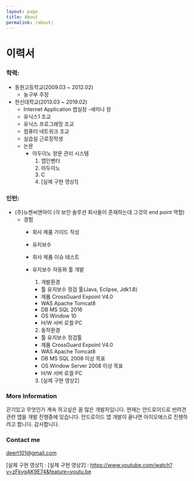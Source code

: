 ```yaml
---
layout: page
title: About
permalink: /about/
---
```


이력서
=====

 ### 학력:
  - 동원고등학교(2009.03 ~ 2012.02)
    - 농구부 주장
  - 한신대학교(2013.03 ~ 2019.02)
    - Internet Application 랩실장
      -세미나 장
    - 유닉스1 조교
    - 유닉스 프로그래밍 조교
    - 컴퓨터 네트워크 조교
    - 실습실 근로장학생
    - 논문
      - 아두이노 창문 관리 시스템
        1. 앱인벤터
        2. 아두이노
        3. C
        4. [실제 구현 영상1]
### 인턴:
  - (주)뉴젠씨앤아이 
    (각 보안 솔루션 회사들이 존재하는데 그것의 end point 역할)
    - 경험
      - 회사 제품 가이드 작성
      - 유지보수
      - 회사 제품 이슈 테스트
      - 유지보수 자동화 툴 개발
        1. 개발환경	
          - 툴	유지보수 정검 툴(Java, Eclipse, Jdk1.8)
          - 제품	CrossGuard Expoint V4.0
          - WAS	Apache Tomcat8
          - DB	MS SQL 2016
          - OS	Window 10
          - H/W	서버 로컬 PC
         
        2. 동작환경	
          - 툴	유지보수 정검툴
          - 제품	CrossGuard Expoint V4.0
          - WAS	Apache Tomcat8
          - DB	MS SQL 2008 이상 목표
          - OS	Window Server 2008 이상 목표
          - H/W	서버 로컬 PC
          
        3. [실제 구현 영상2]
          

### More Information

끈기있고 무엇인가 계속 하고싶은 꿈 많은 개발자입니다.
현재는 안드로이드로 반려견 관련 앱을 개발 진행중에 있습니다.
안드로이드 앱 개발이 끝나면 아이오에스로 진행하려고 합니다.
감사합니다.
### Contact me

[deert101@gmail.com](mailto:email@domain.com)

[실제 구현 영상1] :
[실제 구현 영상2] : https://www.youtube.com/watch?v=zFkvgAK9E74&feature=youtu.be

